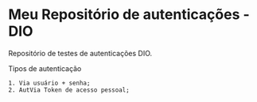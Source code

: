 # Meu Repositório de autenticações - DIO
Repositório de testes de autenticações DIO.

Tipos de autenticação

    1. Via usuário + senha;
    2. AutVia Token de acesso pessoal;